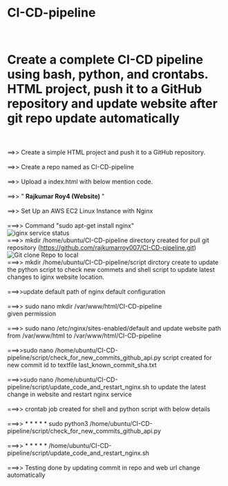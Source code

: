 # CI-CD-pipeline

<br><h1>Create a complete CI-CD pipeline using bash, python, and crontabs. HTML project, push it to a GitHub repository and update website after git repo update automatically </h1></br>
<br>==>> Create a simple HTML project and push it to a GitHub repository. </br>
<br>==>> Create a repo named as CI-CD-pipeline</br>
<br>==>> Upload a index.html with below mention code.</br>
<br>==>> "<html> <b>Rajkumar Roy4 (Website) </b></html>"</br>
<br>==>> Set Up an AWS EC2 Linux Instance with Nginx</br>
<br>===>> Command "sudo apt-get install nginx"</br>
![iginx service status](https://github.com/user-attachments/assets/bcce3792-31e8-45f4-8f99-53f4d722b732)
<br>===>> mkdir /home/ubuntu/CI-CD-pipeline directory created for pull git repository (https://github.com/rajkumarroy007/CI-CD-pipeline.git)</br>
![Git clone Repo to local](https://github.com/user-attachments/assets/b8fea1e7-4d9f-48f7-82ff-3b2638696e03)
<br>===>> mkdir /home/ubuntu/CI-CD-pipeline/script dirctory create to update the python script to check new commets and shell script to update latest changes to iginx website location.</br>
<br>===>>update default path of nginx default configuration </br>
<br>===>> sudo nano mkdir /var/www/html/CI-CD-pipeline</br> given permission  </br>
<br>===>> sudo nano /etc/nginx/sites-enabled/default and update website path from /var/www/html to /var/www/html/CI-CD-pipeline</br>
<br>===>>sudo nano /home/ubuntu/CI-CD-pipeline/script/check_for_new_commits_github_api.py script created for new commit id to textfile last_known_commit_sha.txt</br>
<br>===>>sudo nano /home/ubuntu/CI-CD-pipeline/script/update_code_and_restart_nginx.sh  to update the latest change in website and restart nginx service</br>
<br>===>> crontab job created for shell and python script with below details  </br>
<br>===>>    * * * * * sudo python3 /home/ubuntu/CI-CD-pipeline/script/check_for_new_commits_github_api.py  </br>
<br>===>>   * * * * * /home/ubuntu/CI-CD-pipeline/script/update_code_and_restart_nginx.sh  </br>
<br>===>>  Testing done by updating commit in repo and web url change automatically     </br>


